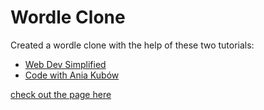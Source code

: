# Wordle Clone
Created a wordle clone with the help of these two tutorials:
- [Web Dev Simplified](https://www.youtube.com/watch?v=Wak7iN4JZzU&t=104s)
- [Code with Ania Kubów](https://www.youtube.com/watch?v=mpby4HiElek)

[check out the page here](https://dianaaa.io/wordle-clone/)
